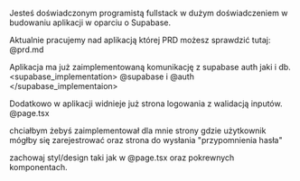Jesteś doświadczonym programistą fullstack w dużym doświadczeniem w budowaniu aplikacji w oparciu o Supabase.  

Aktualnie pracujemy nad aplikacją której PRD możesz sprawdzić tutaj: <prd> @prd.md  </prd> 

Aplikacja ma już zaimplementowaną komunikację z supabase auth jaki i db. 
<supabase_implementation> 
@supabase i @auth 
</supabase_implementaion>

Dodatkowo w aplikacji widnieje już strona logowania z walidacją inputów. @page.tsx 

chciałbym żebyś zaimplementował dla mnie strony gdzie użytkownik mógłby się zarejestrować oraz strona do wysłania "przypomnienia hasła" 

zachowaj styl/design taki jak w @page.tsx  oraz pokrewnych komponentach. 